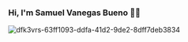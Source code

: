 ### Hi, I'm Samuel Vanegas Bueno 👨‍💻
![dfk3vrs-63ff1093-ddfa-41d2-9de2-8dff7deb3834](https://github.com/Sam3810/Sam3810/assets/118696492/67ad766f-fc99-49bc-aac9-70b1fe3709af)


<!--
**Sam3810/Sam3810** is a ✨ _special_ ✨ repository because its `README.md` (this file) appears on your GitHub profile.

Here are some ideas to get you started:

- 🔭 I’m currently working on ...
- 🌱 I’m currently learning ...
- 👯 I’m looking to collaborate on ...
- 🤔 I’m looking for help with ...
- 💬 Ask me about ...
- 📫 How to reach me: ...
- 😄 Pronouns: ...
- ⚡ Fun fact: ...
-->


